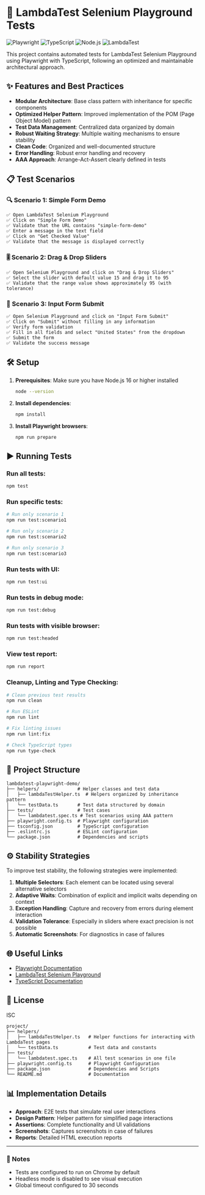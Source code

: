 # 🚀 LambdaTest Selenium Playground Tests

![Playwright](https://img.shields.io/badge/Playwright-45ba4b?style=for-the-badge&logo=playwright&logoColor=white)
![TypeScript](https://img.shields.io/badge/TypeScript-3178C6?style=for-the-badge&logo=typescript&logoColor=white)
![Node.js](https://img.shields.io/badge/Node.js-339933?style=for-the-badge&logo=nodedotjs&logoColor=white)
![LambdaTest](https://img.shields.io/badge/LambdaTest-262728?style=for-the-badge&logo=lambdatest&logoColor=white)

This project contains automated tests for LambdaTest Selenium Playground using Playwright with TypeScript, following an optimized and maintainable architectural approach.

## ✨ Features and Best Practices

- **Modular Architecture**: Base class pattern with inheritance for specific components
- **Optimized Helper Pattern**: Improved implementation of the POM (Page Object Model) pattern
- **Test Data Management**: Centralized data organized by domain
- **Robust Waiting Strategy**: Multiple waiting mechanisms to ensure stability
- **Clean Code**: Organized and well-documented structure
- **Error Handling**: Robust error handling and recovery
- **AAA Approach**: Arrange-Act-Assert clearly defined in tests

## 📋 Test Scenarios

### 🔍 Scenario 1: Simple Form Demo

```
✅ Open LambdaTest Selenium Playground
✅ Click on "Simple Form Demo"
✅ Validate that the URL contains "simple-form-demo"
✅ Enter a message in the text field
✅ Click on "Get Checked Value"
✅ Validate that the message is displayed correctly
```

### 🎚️ Scenario 2: Drag & Drop Sliders

```
✅ Open Selenium Playground and click on "Drag & Drop Sliders"
✅ Select the slider with default value 15 and drag it to 95
✅ Validate that the range value shows approximately 95 (with tolerance)
```

### 📝 Scenario 3: Input Form Submit

```
✅ Open Selenium Playground and click on "Input Form Submit"
✅ Click on "Submit" without filling in any information
✅ Verify form validation
✅ Fill in all fields and select "United States" from the dropdown
✅ Submit the form
✅ Validate the success message
```

## 🛠️ Setup

1. **Prerequisites**: Make sure you have Node.js 16 or higher installed

   ```bash
   node --version
   ```

2. **Install dependencies**:

   ```bash
   npm install
   ```

3. **Install Playwright browsers**:
   ```bash
   npm run prepare
   ```

## ▶️ Running Tests

### Run all tests:

```bash
npm test
```

### Run specific tests:

```bash
# Run only scenario 1
npm run test:scenario1

# Run only scenario 2
npm run test:scenario2

# Run only scenario 3
npm run test:scenario3
```

### Run tests with UI:

```bash
npm run test:ui
```

### Run tests in debug mode:

```bash
npm run test:debug
```

### Run tests with visible browser:

```bash
npm run test:headed
```

### View test report:

```bash
npm run report
```

### Cleanup, Linting and Type Checking:

```bash
# Clean previous test results
npm run clean

# Run ESLint
npm run lint

# Fix linting issues
npm run lint:fix

# Check TypeScript types
npm run type-check
```

## 📁 Project Structure

```
lambdatest-playwright-demo/
├── helpers/              # Helper classes and test data
│   ├── lambdaTestHelper.ts  # Helpers organized by inheritance pattern
│   └── testData.ts       # Test data structured by domain
├── tests/                # Test cases
│   └── lambdatest.spec.ts # Test scenarios using AAA pattern
├── playwright.config.ts  # Playwright configuration
├── tsconfig.json         # TypeScript configuration
├── .eslintrc.js          # ESLint configuration
└── package.json          # Dependencies and scripts
```

## ⚙️ Stability Strategies

To improve test stability, the following strategies were implemented:

1. **Multiple Selectors**: Each element can be located using several alternative selectors
2. **Adaptive Waits**: Combination of explicit and implicit waits depending on context
3. **Exception Handling**: Capture and recovery from errors during element interaction
4. **Validation Tolerance**: Especially in sliders where exact precision is not possible
5. **Automatic Screenshots**: For diagnostics in case of failures

## 🌐 Useful Links

- [Playwright Documentation](https://playwright.dev/docs/intro)
- [LambdaTest Selenium Playground](https://www.lambdatest.com/selenium-playground)
- [TypeScript Documentation](https://www.typescriptlang.org/docs/)

## 📄 License

ISC

```
project/
├── helpers/
│   ├── lambdaTestHelper.ts   # Helper functions for interacting with LambdaTest pages
│   └── testData.ts           # Test data and constants
├── tests/
│   └── lambdatest.spec.ts    # All test scenarios in one file
├── playwright.config.ts      # Playwright Configuration
├── package.json              # Dependencies and Scripts
└── README.md                 # Documentation
```

## 📊 Implementation Details

- **Approach**: E2E tests that simulate real user interactions
- **Design Pattern**: Helper pattern for simplified page interactions
- **Assertions**: Complete functionality and UI validations
- **Screenshots**: Captures screenshots in case of failures
- **Reports**: Detailed HTML execution reports

---

### 📝 Notes

- Tests are configured to run on Chrome by default
- Headless mode is disabled to see visual execution
- Global timeout configured to 30 seconds

